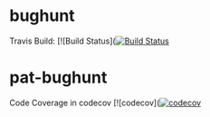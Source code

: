 # bughunt
Travis Build:
[![Build Status]([![Build Status](https://app.travis-ci.com/dhondiapoorva/bughunt.svg?branch=main)](https://app.travis-ci.com/dhondiapoorva/bughunt)

# pat-bughunt
Code Coverage in codecov
[![codecov]([![codecov](https://codecov.io/gh/dhondiapoorva/bughunt/branch/main/graph/badge.svg?token=AYLP366MQK)](https://codecov.io/gh/dhondiapoorva/bughunt)
